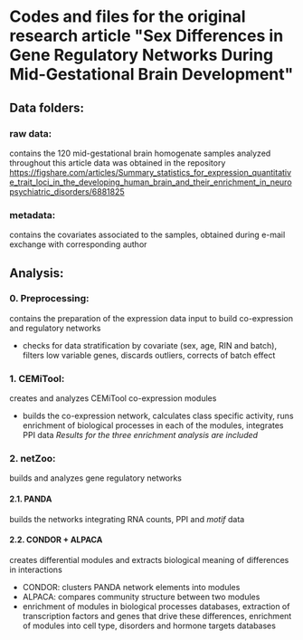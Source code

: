 # Codes and files for the original research article "Sex Differences in Gene Regulatory Networks During Mid-Gestational Brain Development"

## Data folders:

### raw data:
contains the 120 mid-gestational brain homogenate samples analyzed throughout this article
data was obtained in the repository https://figshare.com/articles/Summary_statistics_for_expression_quantitative_trait_loci_in_the_developing_human_brain_and_their_enrichment_in_neuropsychiatric_disorders/6881825

### metadata:
contains the covariates associated to the samples, obtained during e-mail exchange with corresponding author

## Analysis:

### 0. Preprocessing:
contains the preparation of the expression data input to build co-expression and regulatory networks
- checks for data stratification by covariate (sex, age, RIN and batch), filters low variable genes, discards outliers, corrects of batch effect

### 1. CEMiTool:
creates and analyzes CEMiTool co-expression modules
- builds the co-expression network, calculates class specific activity, runs enrichment of biological processes in each of the modules, integrates PPI data
*Results for the three enrichment analysis are included*

### 2. netZoo: 
builds and analyzes gene regulatory networks

#### 2.1. PANDA
builds the networks integrating RNA counts, PPI and _motif_ data

#### 2.2. CONDOR + ALPACA
creates differential modules and extracts biological meaning of differences in interactions
- CONDOR: clusters PANDA network elements into modules
- ALPACA: compares community structure between two modules
- enrichment of modules in biological processes databases, extraction of transcription factors and genes that drive these differences, enrichment of modules into cell type, disorders and hormone targets databases

